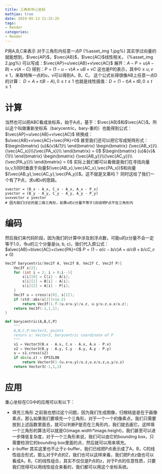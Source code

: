 ```yaml
---
title: 三角形中心坐标
mathjax: true
date: 2019-05-13 21:25:25
tags:
- Render
categories: 
- Render
---
```

P用A,B,C来表示
对于三角形内任意一点P
{%asset_img 1.jpg%}
其实学过向量的就能想到，$\vec{AP}$，$\vec{AB}$，$\vec{AC}$线性相关。
{%asset_img 2.jpg%}
可以写成：$\vec{AP}=u\vec{AB}+v\vec{AC}$
展开：$A-P=u(A-B)+v(A-C)$
得到：$P=(1-u-v)A+uB+vC$
这也是P的表示，其中$0\le{u,v}\le{1}$，来取特殊一点的u，v可以得到A，B，C。
这个公式长得很像AB上任意一点D的计算：
$D=A+t(B-A),0\le{t}\le{1}$
也就是线性插值：$D=(1-t)A+tB,0\le{t}\le{1}$
# 计算
当然也可以把ABC看成坐标系，始于A点，基于：$\vec{AB}$和$\vec{AC}$。所以这个叫做重新坐标系（barycentric，bary-重的）也能得到公式：
$\vec{AP}=u\vec{AB}+v\vec{AC}$
转换成：$u\vec{AB}+v\vec{AC}+\vec{PA}=0$
甚至我们还可以把它写成矩阵形式：
$\begin{bmatrix}
{u}&{v}&{1}\\
\end{bmatrix}
\begin{bmatrix}
{\vec{AB_x}}\\{\vec{AC_x}}\\{\vec{PA_x}}\\
\end{bmatrix} = 0$
$\begin{bmatrix}
{u}&{v}&{1}\\
\end{bmatrix}
\begin{bmatrix}
{\vec{AB_y}}\\{\vec{AC_y}}\\{\vec{PA_y}}\\
\end{bmatrix} = 0$
实际上我们都可以看做是我们在寻找向量(u,v,1)同时垂直于向量$(\vec{AB_x},\vec{AC_x},\vec{PA_x})$和向量$(\vec{AB_y},\vec{AC_y},\vec{PA_y})$。这不就是叉乘吗？
同时这给了我们一个有了P点，求u和v的思路。

    xvector = (B_x - A_x, C_x - A_x, A_x - P_x)
    yvector = (B_y - A_y, C_y - A_y, A_y - P_y)
    u=xvector x yvector
    # 因为我们讨论的是二维三角形，如果u的z分量不等于1则说明P点不在三角形内

# 编码
然后我们来代码阶段，因为我们的计算中涉及到浮点数，可能u的z分量不会一定等于1.0，令u的三个分量是(a, b, c)，我们代入原公式：
$a\vec{AB}+b\vec{AC}+c\vec{PA}=0$
$P=(1-a/c-b/c)A+a/cB+b/cC,c\neq{0})$
```c
Vec3f barycentric(Vec2f A, Vec2f B, Vec2f C, Vec2f P){
    Vec3f s[2];
    for (int i = 2; i > 0;i--){
        s[i][0] = C[i] - A[i];
        s[i][1] = B[i] - A[i];
        s[i][2] = A[i] - P[i];
    }
    Vec3f u = cross(s[0], s[1]);
    if (std::abs(u[2])>1e-2)
        return Vec3f(1.f-(u.x+u.y)/u.z, u.y/u.z,u.x/u.z);
    return Vec3f(-1,1,1);
}
```
```python
def barycentric(A,B,C,P)
    """
    A,B,C,P:Vector3, points
    return u: Vector3, barycentric coordinate of P
    """
    s1 = Vector3(B.x - A.x, C.x - A.x, A.x - P.x)
    s2 = Vector3(B.y - A.y, C.y - A.y, A.y - P.y)
    u = s1.cross(s2)
    if abs(u.z) > EPSILON
        return Vector3(1-(u.x+u.y)/u.z,u.x/u.z,u.y/u.z)
    return Vector3(-1,1,1)
```
# 应用
重心坐标在CG中的应用可以有以下：
- 填充三角形
之前我也想过这个问题，因为我们生成图像，归根结底是在于画像素点，那么如果我们要填充一个三角形，对于一个一个的像素点，我们只需要放到上述函数里面去，就可以判断P是否在三角形内，我们就去画它。这样填一个三角形的算法可以就是O(image.width*image.height)，我们甚至可以进一步降低复杂度，对于一个三角形来说，我们可以由它的bounding box，只需要检测它的bounding box里面的点，然后就可以用来填充。
- z-buffer
其实这里也不止于z-buffer，我们已经把P点表示成了A，B，C的线性组合形式，那么对于P点的Z，我们也可以这样来看，我们把P点z值也可以看成A，B，C的线性组合，其实不仅仅是P点的z，对于P点的任意性质，只要我们觉得可以用线性组合来看的，我们都可以用这个坐标系统。
